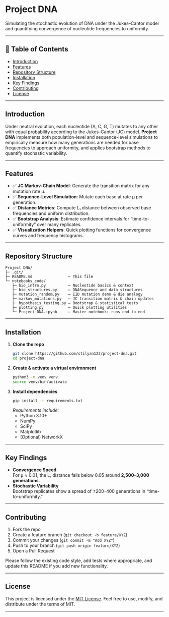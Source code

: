 # Project DNA

Simulating the stochastic evolution of DNA under the Jukes–Cantor model and quantifying convergence of nucleotide frequencies to uniformity.

---

## 📖 Table of Contents

- [Introduction](#introduction)  
- [Features](#features)  
- [Repository Structure](#repository-structure)  
- [Installation](#installation)  
- [Key Findings](#key-findings)  
- [Contributing](#contributing)  
- [License](#license)  

---

## Introduction

Under neutral evolution, each nucleotide (A, C, G, T) mutates to any other with equal probability according to the Jukes–Cantor (JC) model. **Project DNA** implements both population-level and sequence-level simulations to empirically measure how many generations are needed for base frequencies to approach uniformity, and applies bootstrap methods to quantify stochastic variability.

---

## Features

- ✅ **JC Markov-Chain Model**: Generate the transition matrix for any mutation rate μ.  
- ✅ **Sequence-Level Simulation**: Mutate each base at rate μ per generation.  
- ✅ **Distance Metrics**: Compute L₁ distance between observed base frequencies and uniform distribution.  
- ✅ **Bootstrap Analysis**: Estimate confidence intervals for “time-to-uniformity” over many replicates.  
- ✅ **Visualization Helpers**: Quick plotting functions for convergence curves and frequency histograms.  

---

## Repository Structure

```text
Project DNA/
├─ .git/                    
├─ README.md                ← This file  
└─ notebooks_code/
   ├─ bio_intro.py          ← Nucleotide basics & context  
   ├─ bio_structures.py     ← DNASequence and data structures  
   ├─ mutation_random.py    ← IID mutation demo & die analogy  
   ├─ markov_mutations.py   ← JC transition matrix & chain updates  
   ├─ hypothesis_testing.py ← Bootstrap & statistical tests  
   ├─ plotting.py           ← Quick plotting utilities  
   └─ Project_DNA.ipynb     ← Master notebook: runs end-to-end  
```

---

## Installation

1. **Clone the repo**  
   ```bash
   git clone https://github.com/stilyan122/project-dna.git
   cd project-dna
   ```
2. **Create & activate a virtual environment**  
   ```bash
   python3 -m venv venv
   source venv/bin/activate
   ```
3. **Install dependencies**  
   ```bash
   pip install -r requirements.txt
   ```
   *Requirements include:*  
   - Python 3.10+  
   - NumPy  
   - SciPy  
   - Matplotlib  
   - (Optional) NetworkX  

---

## Key Findings

- **Convergence Speed**  
  For μ ≈ 0.01, the L₁ distance falls below 0.05 around **2,500–3,000 generations**.  
- **Stochastic Variability**  
  Bootstrap replicates show a spread of ±200–400 generations in “time-to-uniformity.”

---

## Contributing

1. Fork the repo  
2. Create a feature branch (`git checkout -b feature/XYZ`)  
3. Commit your changes (`git commit -m "Add XYZ"`)  
4. Push to your branch (`git push origin feature/XYZ`)  
5. Open a Pull Request

Please follow the existing code style, add tests where appropriate, and update this README if you add new functionality.

---

## License

This project is licensed under the [MIT License](LICENSE). Feel free to use, modify, and distribute under the terms of MIT.

---
